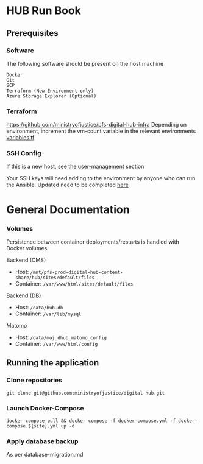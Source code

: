 # HUB Run Book

## Prerequisites

### Software

The following software should be present on the host machine

```
Docker
Git
SCP
Terraform (New Environment only)
Azure Storage Explorer (Optional)
```

### Terraform

https://github.com/ministryofjustice/pfs-digital-hub-infra
Depending on environment, increment the vm-count variable in the relevant environments [variables.tf](https://github.com/ministryofjustice/pfs-digital-hub-infra/blob/f9996ecdb9a026a6a9dd2428c41eac0e11f78b79/terraform/vm-environments/dev/variables.tf#L3-L5)


### SSH Config

If this is a new host, see the [user-management](https://github.com/ministryofjustice/pfs-digital-hub-infra/blob/master/ansible/README.md) section 

Your SSH keys will need adding to the environment by anyone who can run the Ansible. Updated need to be completed [here](https://github.com/ministryofjustice/pfs-digital-hub-infra/blob/master/ansible/group_vars/all.yml)


# General Documentation

### Volumes

Persistence between container deployments/restarts is handled with Docker volumes

Backend (CMS)

- Host: `/mnt/pfs-prod-digital-hub-content-share/hub/sites/default/files`
- Container: `/var/www/html/sites/default/files` 

Backend (DB)

- Host: `/data/hub-db`
- Container: `/var/lib/mysql`

Matomo

- Host: `/data/moj_dhub_matomo_config`
- Container: `/var/www/html/config`

## Running the application

### Clone repositories

```
git clone git@github.com:ministryofjustice/digital-hub.git
```

### Launch Docker-Compose

```
docker-compose pull && docker-compose -f docker-compose.yml -f docker-compose.${site}.yml up -d
```

### Apply database backup

As per database-migration.md
